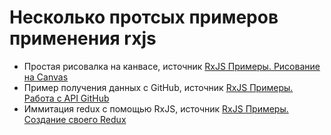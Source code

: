 # Несколько протсых примеров применения rxjs

- Простая рисовалка на канвасе, источник [RxJS Примеры. Рисование на Canvas][1]
- Пример получения данных с GitHub, источник [RxJS Примеры. Работа с API GitHub][2]
- Иммитация redux с помощью RxJS, источник [RxJS Примеры. Создание своего Redux][3]

[1]: https://youtu.be/ib9y6uJr6PQ?list=PLqKQF2ojwm3ksNegIZIz_AB0x6a9zqofx 'RxJS Примеры. Рисование на Canvas'
[2]: https://youtu.be/i_bwptbaSRA?list=PLqKQF2ojwm3ksNegIZIz_AB0x6a9zqofx 'RxJS Примеры. Работа с API GitHub'
[3]: https://youtu.be/QFpWHWD3FhQ?list=PLqKQF2ojwm3ksNegIZIz_AB0x6a9zqofx 'RxJS Примеры. Создание своего Redux'

